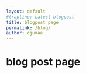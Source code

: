 ```yaml
---
layout: default
#trapline: Latest blogpost
title: blogpost page
permalink: /blog/
author: cjumae
---
```

# blog post page
